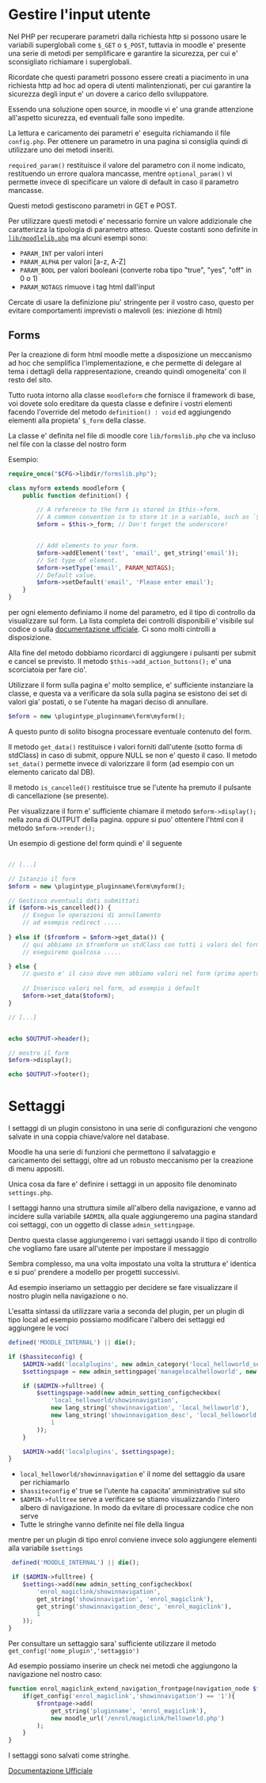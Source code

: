 Gestire l'input utente
======================

Nel PHP per recuperare parametri dalla richiesta http si possono usare le variabili superglobali come `$_GET` o `$_POST`, tuttavia in moodle e' presente una serie di metodi per semplificare e garantire la sicurezza, per cui e' sconsigliato richiamare i superglobali.

Ricordate che questi parametri possono essere creati a piacimento in una richiesta http ad hoc ad opera di utenti malintenzionati, per cui garantire la sicurezza degli input e' un dovere a carico dello sviluppatore.

Essendo una soluzione open source, in moodle vi e' una grande attenzione all'aspetto sicurezza, ed eventuali falle sono impedite. 

La lettura e caricamento dei parametri e' eseguita richiamando il file `config.php`. Per ottenere un parametro in una pagina si consiglia quindi di utilizzare uno dei metodi inseriti.

`required_param()` restituisce il valore del parametro con il nome indicato, restituendo un errore qualora mancasse, mentre `optional_param()` vi permette invece di specificare un valore di default in caso il parametro mancasse.

Questi metodi gestiscono parametri in GET e POST.

Per utilizzare questi metodi e' necessario fornire un valore addizionale che caratterizza la tipologia di parametro atteso. Queste costanti sono definite in [`lib/moodlelib.php`](https://github.com/moodle/moodle/blob/master/lib/moodlelib.php) ma alcuni esempi sono:

* `PARAM_INT` per valori interi
* `PARAM_ALPHA` per valori [a-z, A-Z]
* `PARAM_BOOL` per valori booleani (converte roba tipo "true", "yes", "off" in 0 o 1)
* `PARAM_NOTAGS` rimuove i tag html dall'input

Cercate di usare la definizione piu' stringente per il vostro caso, questo per evitare comportamenti imprevisti o malevoli (es: iniezione di html)

Forms
-----

Per la creazione di form html moodle mette a disposizione un meccanismo ad hoc che semplifica l'implementazione, e che permette di delegare al tema i dettagli della rappresentazione, creando quindi omogeneita' con il resto del sito.

Tutto ruota intorno alla classe `moodleform` che fornisce il framework di base, voi dovete solo ereditare da questa classe e definire i vostri elementi facendo l'override del metodo `definition() : void` ed aggiungendo elementi alla propieta' `$_form` della classe.

La classe e' definita nel file di moodle core `lib/formslib.php` che va incluso nel file con la classe del nostro form

Esempio:

```php
require_once("$CFG->libdir/formslib.php");

class myform extends moodleform {
    public function definition() {

        // A reference to the form is stored in $this->form.
        // A common convention is to store it in a variable, such as `$mform`.
        $mform = $this->_form; // Don't forget the underscore!


        // Add elements to your form.
        $mform->addElement('text', 'email', get_string('email'));
        // Set type of element.
        $mform->setType('email', PARAM_NOTAGS);
        // Default value.
        $mform->setDefault('email', 'Please enter email');
    }
}
```

per ogni elemento definiamo il nome del parametro, ed il tipo di controllo da visualizzare sul form. La lista completa dei controlli disponibili e' visibile sul codice o sulla [documentazione ufficiale](https://moodledev.io/docs/apis/subsystems/form). Ci sono molti cintrolli a disposizione.

Alla fine del metodo dobbiamo ricordarci di aggiungere i pulsanti per submit e cancel se previsto. Il metodo `$this->add_action_buttons();` e' una scorciatoia per fare cio'.

Utilizzare il form sulla pagina e' molto semplice, e' sufficiente instanziare la classe, e questa va a verificare da sola sulla pagina se esistono dei set di valori gia' postati, o se l'utente ha magari deciso di annullare.

```php
$mform = new \plugintype_pluginname\form\myform();
```

A questo punto di solito bisogna processare eventuale contenuto del form.

Il metodo `get_data()` restituisce i valori forniti dall'utente (sotto forma di stdClass) in caso di submit, oppure NULL se non e' questo il caso. Il metodo `set_data()` permette invece di valorizzare il form (ad esempio con un elemento caricato dal DB).

Il metodo `is_cancelled()` restituisce true se l'utente ha premuto il pulsante di cancellazione (se presente).

Per visualizzare il form e' sufficiente chiamare il metodo `$mform->display();` nella zona di OUTPUT della pagina. oppure si puo' ottentere l'html con il metodo `$mform->render();`

Un esempio di gestione del form quindi e' il seguente

```php

// [...]

// Istanzio il form
$mform = new \plugintype_pluginname\form\myform();

// Gestisco eventuali dati submittati
if ($mform->is_cancelled()) {
    // Eseguo le operazioni di annullamento
    // ad esempio redirect .....
    
} else if ($fromform = $mform->get_data()) {
    // qui abbiamo in $fromform un stdClass con tutti i valori del form
    // eseguiremo qualcosa .....

} else {
    // questo e' il caso dove non abbiamo valori nel form (prima apertura) oppure i valori non hanno passato la validazione.
    
    // Inserisco valori nel form, ad esempio i default
    $mform->set_data($toform);
}

// [...]


echo $OUTPUT->header();

// mostro il form
$mform->display();

echo $OUTPUT->footer();
```

Settaggi
========

I settaggi di un plugin consistono in una serie di configurazioni che vengono salvate in una coppia chiave/valore nel database.

Moodle ha una serie di funzioni che permettono il salvataggio e caricamento dei settaggi, oltre ad un robusto meccanismo per la creazione di menu appositi.

Unica cosa da fare e' definire i settaggi in un apposito file denominato `settings.php`.

I settaggi hanno una struttura simile all'albero della navigazione, e vanno ad incidere sulla variabile `$ADMIN`, alla quale aggiungeremo una pagina standard coi settaggi, con un oggetto di classe `admin_settingpage`.

Dentro questa classe aggiungeremo i vari settaggi usando il tipo di controllo che vogliamo fare usare all'utente per impostare il messaggio

Sembra complesso, ma una volta impostato una volta la struttura e' identica e si puo' prendere a modello per progetti successivi.

Ad esempio inseriamo un settaggio per decidere se fare visualizzare il nostro plugin nella navigazione o no.

L'esatta sintassi da utilizzare varia a seconda del plugin, per un plugin di tipo local ad esempio possiamo modificare l'albero dei settaggi ed aggiungere le voci

```php
defined('MOODLE_INTERNAL') || die();

if ($hassiteconfig) {
    $ADMIN->add('localplugins', new admin_category('local_helloworld_settings', new lang_string('pluginname', 'local_helloworld')));
    $settingspage = new admin_settingpage('managelocalhelloworld', new lang_string('manage', 'local_helloworld'));

    if ($ADMIN->fulltree) {
        $settingspage->add(new admin_setting_configcheckbox(
            'local_helloworld/showinnavigation',
            new lang_string('showinnavigation', 'local_helloworld'),
            new lang_string('showinnavigation_desc', 'local_helloworld'),
            1
        ));
    }

    $ADMIN->add('localplugins', $settingspage);
}
```

* `local_helloworld/showinnavigation` e' il nome del settaggio da usare per richiamarlo
* `$hassiteconfig` e' true se l'utente ha capacita' amministrative sul sito
* `$ADMIN->fulltree` serve a verificare se stiamo visualizzando l'intero albero di navigazione. In modo da evitare di processare codice che non serve
* Tutte le stringhe vanno definite nei file della lingua

mentre per un plugin di tipo enrol conviene invece solo aggiungere elementi alla variabile `$settings`

```php
 defined('MOODLE_INTERNAL') || die();

 if ($ADMIN->fulltree) {
    $settings->add(new admin_setting_configcheckbox(
        'enrol_magiclink/showinnavigation',
        get_string('showinnavigation', 'enrol_magiclink'),
        get_string('showinnavigation_desc', 'enrol_magiclink'),
        1
    ));
}
```

Per consultare un settaggio sara' sufficiente utilizzare il metodo `get_config('nome_plugin','settaggio')`

Ad esempio possiamo inserire un check nei metodi che aggiungono la navigazione nel nostro caso:

```php
function enrol_magiclink_extend_navigation_frontpage(navigation_node $frontpage) {
    if(get_config('enrol_magiclink','showinnavigation') == '1'){
        $frontpage->add(
            get_string('pluginname', 'enrol_magiclink'),
            new moodle_url('/enrol/magiclink/helloworld.php')
        );
    }
}
```

I settaggi sono salvati come stringhe.

[Documentazione Ufficiale](https://moodledev.io/docs/apis/subsystems/admin)
